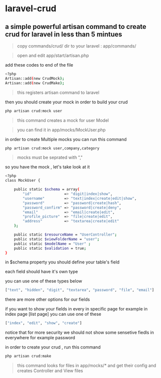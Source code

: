 laravel-crud
============

a simple powerful artisan command to create crud for laravel in less than 5 mintues
----

> copy commands/crud/ dir to your laravel : app/commands/

> open and edit app/start/artisan.php

add these codes to end of the file

```sh
<?php
Artisan::add(new CrudMock);
Artisan::add(new CrudMake);
```
>  this registers artisan command to laravel


then you should create your mock in order to build your crud

```sh
php artisan crud:mock user
```

> this command creates a mock for user Model

> you can find it in app/mocks/MockUser.php 

in order to create Multiple mocks you can run this command

```sh
php artisan crud:mock user,company,category
```

> mocks must be seprated with ","

so you have the mock , let's take look at it


```sh
<?php
class MockUser {

    public static $schema = array(
        "id"               => "digit|index|show",
        "username"         => "text|index|create|edit|show",
        "password"         => "password|create|hash",
        "password_confirm" => "password|create|deny",
        "email"            => "email|create|edit",
        "profile_picture"  => "file|create|edit",
        "address"          => "textarea|create|edit"
    );

    public static $resourceName = "UserController";
    public static $viewFolderName = "user";
    public static $modelName = "User" ;
    public static $validation = true;
}

```
in $schema property you should define your table's field

each field should have it's own type 

you can use one of these types below

```sh
["text", "hidden", "digit", "textarea", "password", "file", "email"]
```

there are more other options for our fields

if you want to show your fields in every in specific page for example in index page [list page]
you can use one of these 

```sh
["index", "edit", "show", "create"]
```
notice that for more security we should not show some sensetive fiedls in everywhere for example password



in order to create your crud , run this command 

```sh
php artisan crud:make

```

> this command looks for files in app/mocks/* and get their config and creates Controller and View files




